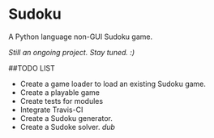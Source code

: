 # Sudoku
A Python language non-GUI Sudoku game.

*Still an ongoing project. Stay tuned. :)*

##TODO LIST
- Create a game loader to load an existing Sudoku game.
- Create a playable game
- Create tests for modules
- Integrate Travis-CI
- Create a Sudoku generator.
- Create a Sudoke solver. *dub* 
